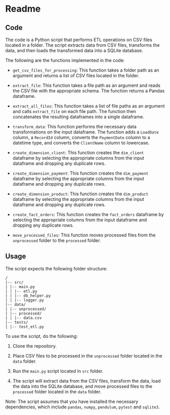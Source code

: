 # Readme

## Code

The code is a Python script that performs ETL operations on CSV files located in a folder. The script extracts data from CSV files, transforms the data, and then loads the transformed data into a SQLite database.

The following are the functions implemented in the code:

- `get_csv_files_for_processing`: This function takes a folder path as an argument and returns a list of CSV files located in the folder.

- `extract_file`: This function takes a file path as an argument and reads the CSV file with the appropriate schema. The function returns a Pandas dataframe.

- `extract_all_files`: This function takes a list of file paths as an argument and calls `extract_file` on each file path. The function then concatenates the resulting dataframes into a single dataframe.

- `transform_data`: This function performs the necessary data transformations on the input dataframe. The function adds a `LoadDate` column, a `RecordId` column, converts the `PaymentDate` column to a datetime type, and converts the `ClientName` column to lowercase.

- `create_dimension_client`: This function creates the `dim_client` dataframe by selecting the appropriate columns from the input dataframe and dropping any duplicate rows.

- `create_dimension_payment`: This function creates the `dim_payment` dataframe by selecting the appropriate columns from the input dataframe and dropping any duplicate rows.

- `create_dimension_product`: This function creates the `dim_product` dataframe by selecting the appropriate columns from the input dataframe and dropping any duplicate rows.

- `create_fact_orders`: This function creates the `fact_orders` dataframe by selecting the appropriate columns from the input dataframe and dropping any duplicate rows.

- `move_processed_files`: This function moves processed files from the `unprocessed` folder to the `processed` folder.

## Usage

The script expects the following folder structure:

```
/
|-- src/
| |-- main.py
| | |-- etl.py
| | |-- db_helper.py
| | |-- logger.py
|-- data/
| |-- unprocessed/
| |-- processed/
| | |-- data.csv
|-- tests/
| |-- test_etl.py
```


To use the script, do the following:

1. Clone the repository.

2. Place CSV files to be processed in the `unprocessed` folder located in the `data` folder.

3. Run the `main.py` script located in `src` folder.

4. The script will extract data from the CSV files, transform the data, load the data into the SQLite database, and move processed files to the `processed` folder located in the `data` folder.

Note: The script assumes that you have installed the necessary dependencies, which include `pandas`, `numpy`, `pendulum`, `pytest` and `sqlite3`.
